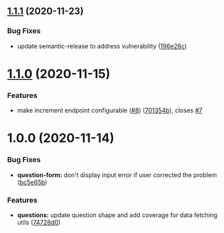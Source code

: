 ## [1.1.1](https://github.com/bniedermeyer/q-and-a/compare/v1.1.0...v1.1.1) (2020-11-23)


### Bug Fixes

* update semantic-release to address vulnerability ([196e26c](https://github.com/bniedermeyer/q-and-a/commit/196e26cdd7f8a0f369b1ad3a8fac93cdc7381594))

# [1.1.0](https://github.com/bniedermeyer/q-and-a/compare/v1.0.0...v1.1.0) (2020-11-15)


### Features

* make increment endpoint configurable ([#8](https://github.com/bniedermeyer/q-and-a/issues/8)) ([701354b](https://github.com/bniedermeyer/q-and-a/commit/701354b8f003facbcaa5554bb393f7403d054f80)), closes [#7](https://github.com/bniedermeyer/q-and-a/issues/7)

# 1.0.0 (2020-11-14)


### Bug Fixes

* **question-form:** don't display input error if user corrected the problem ([bc5e65b](https://github.com/bniedermeyer/q-and-a/commit/bc5e65b39fc498c291c780555b00049f12e5bb61))


### Features

* **questions:** update question shape and add coverage for data fetching utils ([74728d0](https://github.com/bniedermeyer/q-and-a/commit/74728d08e53ab1e91eae892e507a72400c8c0506))
